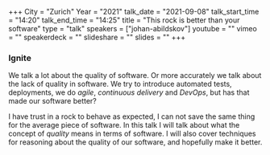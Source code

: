 +++
City = "Zurich"
Year = "2021"
talk_date = "2021-09-08"
talk_start_time = "14:20"
talk_end_time = "14:25"
title = "This rock is better than your software"
type = "talk"
speakers = ["johan-abildskov"]
youtube = ""
vimeo = ""
speakerdeck = ""
slideshare = ""
slides = ""
+++

### Ignite

We talk a lot about the quality of software. Or more accurately we talk about the
lack of quality in software. We try to introduce automated tests,
deployments, we do _agile_, _continuous delivery_ and _DevOps_, but has that made our software
better?

I have trust in a rock to behave as expected, I can not save the same thing for the average piece of software.
In this talk I will talk about what the concept of _quality_ means in terms of software.
I will also cover techniques for reasoning about the quality of our software, and hopefully make it better.